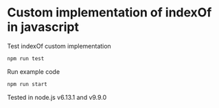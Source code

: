 # Custom implementation of indexOf in javascript

Test indexOf custom implementation

```javascript
npm run test
``` 

Run example code

```javascript
npm run start
``` 


Tested in node.js v6.13.1 and v9.9.0